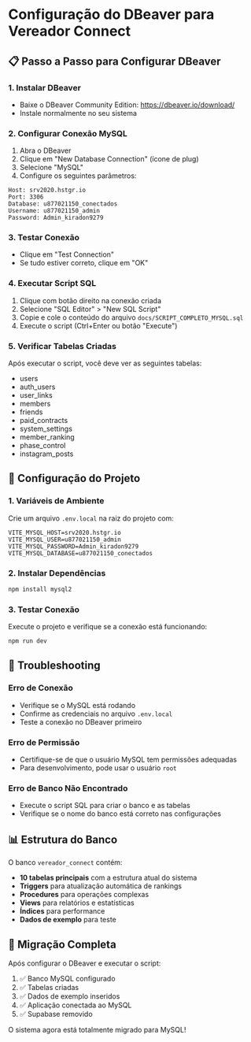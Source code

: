 # Configuração do DBeaver para Vereador Connect

## 📋 Passo a Passo para Configurar DBeaver

### 1. Instalar DBeaver
- Baixe o DBeaver Community Edition: https://dbeaver.io/download/
- Instale normalmente no seu sistema

### 2. Configurar Conexão MySQL
1. Abra o DBeaver
2. Clique em "New Database Connection" (ícone de plug)
3. Selecione "MySQL"
4. Configure os seguintes parâmetros:

```
Host: srv2020.hstgr.io
Port: 3306
Database: u877021150_conectados
Username: u877021150_admin
Password: Admin_kiradon9279
```

### 3. Testar Conexão
- Clique em "Test Connection"
- Se tudo estiver correto, clique em "OK"

### 4. Executar Script SQL
1. Clique com botão direito na conexão criada
2. Selecione "SQL Editor" > "New SQL Script"
3. Copie e cole o conteúdo do arquivo `docs/SCRIPT_COMPLETO_MYSQL.sql`
4. Execute o script (Ctrl+Enter ou botão "Execute")

### 5. Verificar Tabelas Criadas
Após executar o script, você deve ver as seguintes tabelas:
- users
- auth_users
- user_links
- members
- friends
- paid_contracts
- system_settings
- member_ranking
- phase_control
- instagram_posts

## 🔧 Configuração do Projeto

### 1. Variáveis de Ambiente
Crie um arquivo `.env.local` na raiz do projeto com:

```env
VITE_MYSQL_HOST=srv2020.hstgr.io
VITE_MYSQL_USER=u877021150_admin
VITE_MYSQL_PASSWORD=Admin_kiradon9279
VITE_MYSQL_DATABASE=u877021150_conectados
```

### 2. Instalar Dependências
```bash
npm install mysql2
```

### 3. Testar Conexão
Execute o projeto e verifique se a conexão está funcionando:
```bash
npm run dev
```

## 🚨 Troubleshooting

### Erro de Conexão
- Verifique se o MySQL está rodando
- Confirme as credenciais no arquivo `.env.local`
- Teste a conexão no DBeaver primeiro

### Erro de Permissão
- Certifique-se de que o usuário MySQL tem permissões adequadas
- Para desenvolvimento, pode usar o usuário `root`

### Erro de Banco Não Encontrado
- Execute o script SQL para criar o banco e as tabelas
- Verifique se o nome do banco está correto nas configurações

## 📊 Estrutura do Banco

O banco `vereador_connect` contém:
- **10 tabelas principais** com a estrutura atual do sistema
- **Triggers** para atualização automática de rankings
- **Procedures** para operações complexas
- **Views** para relatórios e estatísticas
- **Índices** para performance
- **Dados de exemplo** para teste

## 🔄 Migração Completa

Após configurar o DBeaver e executar o script:
1. ✅ Banco MySQL configurado
2. ✅ Tabelas criadas
3. ✅ Dados de exemplo inseridos
4. ✅ Aplicação conectada ao MySQL
5. ✅ Supabase removido

O sistema agora está totalmente migrado para MySQL!
